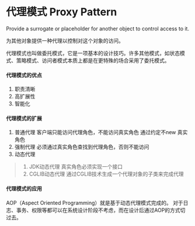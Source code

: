 # 代理模式 Proxy Pattern

Provide a surrogate or placeholder for another object to control access to it.

为其他对象提供一种代理以控制对这个对象的访问。

代理模式也叫做委托模式，它是一项基本的设计技巧。许多其他模式，如状态模式、策略模式、访问者模式本质上都是在更特殊的场合采用了委托模式。

#### 代理模式的优点
1. 职责清晰
2. 高扩展性
3. 智能化

#### 代理模式的扩展
1. 普通代理 客户端只能访问代理角色，不能访问真实角色 通过约定不new 真实角色
2. 强制代理 必须通过真实角色查找到代理角色，否则不能访问
3. 动态代理     
>1. JDK动态代理  真实角色必须实现一个接口           
>2. CGLIB动态代理 通过CGLIB技术生成一个代理对象的子类来完成代理

#### 代理模式的应用
AOP（Aspect Oriented Programming）就是基于动态代理模式完成的。
对于日志、事务、权限等都可以在系统设计阶段不考虑，而在设计后通过AOP的方式切过去。
